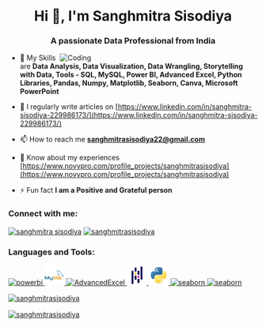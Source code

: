 <h1 align="center">Hi 👋, I'm Sanghmitra Sisodiya</h1>
<h3 align="center">A passionate Data Professional from India</h3>
<img align="right" alt="Coding" width="400" src="https://mir-s3-cdn-cf.behance.net/project_modules/disp/601014116770475.6068beff4640a.gif">

- 🌱 My Skills are **Data Analysis, Data Visualization, Data Wrangling, Storytelling with Data, Tools - SQL, MySQL, Power BI, Advanced Excel, Python Libraries, Pandas, Numpy, Matplotlib, Seaborn, Canva, Microsoft PowerPoint**

- 📝 I regularly write articles on [https://www.linkedin.com/in/sanghmitra-sisodiya-229986173/](https://www.linkedin.com/in/sanghmitra-sisodiya-229986173/)

- 📫 How to reach me **sanghmitrasisodiya22@gmail.com**

- 📄 Know about my experiences [https://www.novypro.com/profile_projects/sanghmitrasisodiya](https://www.novypro.com/profile_projects/sanghmitrasisodiya)

- ⚡ Fun fact **I am a Positive and Grateful person**

<h3 align="left">Connect with me:</h3>
<p align="left">
<a href="https://in.linkedin.com/in/sanghmitra-sisodiya-229986173?original_referer=https%3A%2F%2Fwww.google.com%2F" target="blank"><img align="center" src="https://raw.githubusercontent.com/rahuldkjain/github-profile-readme-generator/master/src/images/icons/Social/linked-in-alt.svg" alt="sanghmitra sisodiya" height="30" width="40" /></a>
<a href="https://instagram.com/sanghmitrasisodiya" target="blank"><img align="center" src="https://raw.githubusercontent.com/rahuldkjain/github-profile-readme-generator/master/src/images/icons/Social/instagram.svg" alt="sanghmitrasisodiya" height="30" width="40" /></a>
</p>

<h3 align="left">Languages and Tools:</h3>
<p align="left"> <a href="https://powerbi.microsoft.com/en-in/" target="_blank" rel="noreferrer"> <img src="https://logos-world.net/wp-content/uploads/2022/02/Microsoft-Power-BI-Symbol.png" alt="powerbi" width="40" height="40"/> </a> <a href="https://www.mysql.com/" target="_blank" rel="noreferrer"> <img src="https://raw.githubusercontent.com/devicons/devicon/master/icons/mysql/mysql-original-wordmark.svg" alt="mysql" width="40" height="40"/> </a> <a href="https://www.microsoft.com/en-in/microsoft-365/excel" target="_blank" rel="noreferrer"> <img src="https://static.vecteezy.com/system/resources/previews/019/550/730/non_2x/microsoft-excel-logo-icon-free-download-free-vector.jpg" alt="AdvancedExcel" width="40" height="40"/> </a> <a href="https://pandas.pydata.org/" target="_blank" rel="noreferrer"> <img src="https://raw.githubusercontent.com/devicons/devicon/2ae2a900d2f041da66e950e4d48052658d850630/icons/pandas/pandas-original.svg" alt="pandas" width="40" height="40"/> </a> <a href="https://www.python.org" target="_blank" rel="noreferrer"> <img src="https://raw.githubusercontent.com/devicons/devicon/master/icons/python/python-original.svg" alt="python" width="40" height="40"/> </a> <a href="https://seaborn.pydata.org/" target="_blank" rel="noreferrer"> <img src="https://seaborn.pydata.org/_images/logo-mark-lightbg.svg" alt="seaborn" width="40" height="40"/> </a> <a href="https://seaborn.pydata.org/" target="_blank" rel="noreferrer"> <img src="https://seaborn.pydata.org/_images/logo-mark-lightbg.svg" alt="seaborn" width="40" height="40"/> </p>

<p><img align="center" src="https://github-readme-stats.vercel.app/api/top-langs?username=sanghmitrasisodiya&show_icons=true&locale=en&layout=compact" alt="sanghmitrasisodiya" /></p>

<p><img align="center" src="https://github-readme-streak-stats.herokuapp.com/?user=sanghmitrasisodiya&" alt="sanghmitrasisodiya" /></p>


